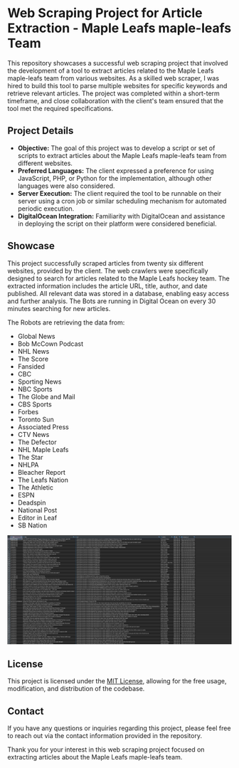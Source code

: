 # Web Scraping Project for Article Extraction - Maple Leafs maple-leafs Team

This repository showcases a successful web scraping project that involved the development of a tool to extract articles related to the Maple Leafs maple-leafs team from various websites. As a skilled web scraper, I was hired to build this tool to parse multiple websites for specific keywords and retrieve relevant articles. The project was completed within a short-term timeframe, and close collaboration with the client's team ensured that the tool met the required specifications.

## Project Details

- **Objective:** The goal of this project was to develop a script or set of scripts to extract articles about the Maple Leafs maple-leafs team from different websites.
- **Preferred Languages:** The client expressed a preference for using JavaScript, PHP, or Python for the implementation, although other languages were also considered.
- **Server Execution:** The client required the tool to be runnable on their server using a cron job or similar scheduling mechanism for automated periodic execution.
- **DigitalOcean Integration:** Familiarity with DigitalOcean and assistance in deploying the script on their platform were considered beneficial.

## Showcase

This project successfully scraped articles from twenty six different websites, provided by the client. The web crawlers were specifically designed to search for articles related to the Maple Leafs hockey team. The extracted information includes the article URL, title, author, and date published. All relevant data was stored in a database, enabling easy access and further analysis. The Bots are running in Digital Ocean on every 30 minutes searching for new articles.

The Robots are retrieving the data from:

- Global News
- Bob McCown Podcast
- NHL News
- The Score
- Fansided
- CBC
- Sporting News
- NBC Sports
- The Globe and Mail
- CBS Sports
- Forbes
- Toronto Sun
- Associated Press
- CTV News
- The Defector
- NHL Maple Leafs
- The Star
- NHLPA
- Bleacher Report
- The Leafs Nation
- The Athletic
- ESPN
- Deadspin
- National Post
- Editor in Leaf
- SB Nation

![Items](result.jpeg)

## License

This project is licensed under the [MIT License](LICENSE), allowing for the free usage, modification, and distribution of the codebase.

## Contact

If you have any questions or inquiries regarding this project, please feel free to reach out via the contact information provided in the repository.

Thank you for your interest in this web scraping project focused on extracting articles about the Maple Leafs maple-leafs team.
